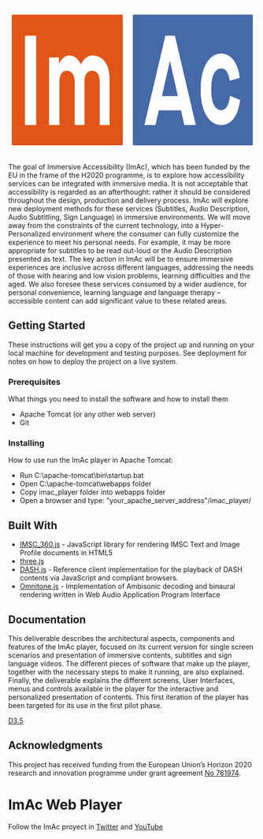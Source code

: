 <p align="center">
    <a href="http://www.imac-project.eu/">
        <img height="300px" width="774px" src="./img/LOGO-IMAC.png" />
    </a>
</p>


The goal of Immersive Accessibility (ImAc), which has been funded by the EU in the frame of the H2020 programme, is to explore how accessibility services can be integrated with immersive media. It is not acceptable that accessibility is regarded as an afterthought: rather it should be considered throughout the design, production and delivery process. ImAc will explore new deployment methods for these services (Subtitles, Audio Description, Audio Subtitling, Sign Language) in immersive environments. We will move away from the constraints of the current technology, into a Hyper-Personalized environment where the consumer can fully customize the experience to meet his personal needs. For example, it may be more appropriate for subtitles to be read out-loud or the Audio Description presented as text. The key action in ImAc will be to ensure immersive experiences are inclusive across different languages, addressing the needs of those with hearing and low vision problems, learning difficulties and the aged. We also foresee these services consumed by a wider audience, for personal convenience, learning language and language therapy – accessible content can add significant value to these related areas.


## Getting Started

These instructions will get you a copy of the project up and running on your local machine for development and testing purposes. See deployment for notes on how to deploy the project on a live system.

### Prerequisites

What things you need to install the software and how to install them

<ul>
    <li> Apache Tomcat (or any other web server)</li>
    <li> Git </li>
</ul>


### Installing

How to use run the ImAc player in Apache Tomcat:

* Run C:\apache-tomcat\bin\startup.bat
* Open C:\apache-tomcat\webapps folder
* Copy imac_player folder into webapps folder
* Open a browser and type: "your_apache_server_address"/imac_player/


## Built With

* [IMSC_360.js](https://github.com/sandflow/imscJS) - JavaScript library for rendering IMSC Text and Image Profile documents in HTML5
* [three.js](https://threejs.org/)
* [DASH.js](https://github.com/Dash-Industry-Forum/dash.js/wiki) - Reference client implementation for the playback of DASH contents via JavaScript and compliant browsers.
* [Omnitone.js](https://github.com/GoogleChrome/omnitone) - Implementation of Ambisonic decoding and binaural rendering written in Web Audio Application Program Interface


## Documentation

This deliverable describes the architectural aspects, components and features of the ImAc player, focused on its current version for single screen scenarios and presentation of immersive contents, subtitles and sign language videos. The different pieces of software that make up the player, together with the necessary steps to make it running, are also explained. Finally, the deliverable explains the different screens, User Interfaces, menus and controls available in the player for the interactive and personalized presentation of contents. This first iteration of the player has been targeted for its use in the first pilot phase.

[D3.5](http://imac-project.eu/wp-content/uploads/2018/12/D3.5-Player-.pdf)



## Acknowledgments

This project has received funding from the European Union’s Horizon 2020 research and innovation programme under grant agreement [No 761974](https://cordis.europa.eu/project/rcn/211084/factsheet/en).



<p align="center"><h1>ImAc Web Player</h1></p>

Follow the ImAc proyect in [Twitter](https://twitter.com/ImAcProject) and [YouTube](https://www.youtube.com/channel/UCfxyfFgC97BCv_hmiGVfe1Ar)